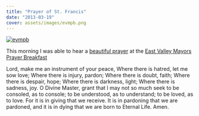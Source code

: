 ```yaml
---
title: "Prayer of St. Francis"
date: "2013-03-19"
cover: assets/images/evmpb.png
---
```


[![evmpb](http://briglamoreaux.files.wordpress.com/2013/03/evmpb.png?w=300)](http://briglamoreaux.files.wordpress.com/2013/03/evmpb.png)

This morning I was able to hear a [beautiful prayer](http://en.wikipedia.org/wiki/Prayer_of_Saint_Francis) at the [East Valley Mayors Prayer Breakfast](http://unitedfoodbank.org/get-involved/events/upcoming-events/evmayorsbreakfast/)

Lord, make me an instrument of your peace, Where there is hatred, let me sow love; Where there is injury, pardon; Where there is doubt, faith; Where there is despair, hope; Where there is darkness, light; Where there is sadness, joy. O Divine Master, grant that I may not so much seek to be consoled, as to console; to be understood, as to understand; to be loved, as to love. For it is in giving that we receive. It is in pardoning that we are pardoned, and it is in dying that we are born to Eternal Life. Amen.
